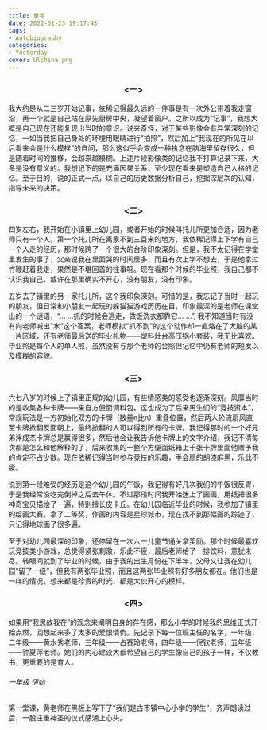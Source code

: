```yaml
---
title: 童年
date: 2022-01-23 19:17:43
tags:
- Autobiography
categories:
- Yesterday
cover: Ulchiha.png
---
```






### <center> <一> </center>

我大约是从二三岁开始记事，依稀记得最久远的一件事是有一次外公带着我走窗沿，再一个就是自己站在原先厨房中央，凝望着窗户。之所以成为“记事”，我想大概是自己现在还能复现出当时的意识。说来奇怪，对于某些影像会有异常深刻的记忆，一如当我把自己身处的环境用眼睛进行“拍照”，然后加上“我现在的所见在以后看来会是什么模样”的自问，那么这似乎会变成一种执念在脑海里留存很久，但是随着时间的推移，会越来越模糊。上述片段影像类的记忆我不打算记录下来，大多是没有意义的。我想记下的是充满因果关系，至少现在看来是塑造自己人格的记忆。至于目的，说的正式一点，以自己的历史数据分析自己，挖掘深层次的认知，指导未来的决策。

### <center> <二> </center>

四岁左右，我开始在小镇里上幼儿园，或者开始的时候叫托儿所更加合适，因为老师只有一个人。第一个托儿所在离家不到三百米的地方，我依稀记得上下学有自己一个人走的经历，那时候跨了一个很大的台阶印象深刻。但是，我不太记得在学堂里发生的事了，父亲说我在里面哭的时间居多，而且有次上学不想去，于是他拿过竹鞭赶着我走，果然是不堪回首的往事呀。现在看那个时候的毕业照，我自己都不认识我自己，或许在那里确实不开心，没有朋友，没有印象。

五岁去了镇里的另一家托儿所，这个我印象深刻。可惜的是，我忘记了当时一起玩的朋友，但日常和小朋友一起玩的躲猫猫游戏历历在目。印象最深的是老师在课堂出的一个谜语，“... ...抓的时候会逃走，做饭洗衣都靠它... ...”, 我不知道当时有没有向老师喊出”水“这个答案，老师模拟“抓不到”的这个动作却一直烙在了大脑的某一片区域，还有老师最后送的毕业礼物——塑料灶台高压锅小套装，我无比喜欢。毕业照是每个人的单人照，虽然没有与那个老师的合照但记忆中仍有老师的短发以及模糊的容貌。

### <center> <三> </center>

六七八岁的时候上了镇里正规的幼儿园，有些情感类的感受也逐渐深刻。风靡当时的是收集各种卡牌——来自方便面调料包。这也成为了后来男生们的“竞技资本”，常规玩法是一方初始化双方的卡牌（数量n比n）重叠位置，然后两人轮流扇风直至卡牌掀翻反面朝上，最终掀翻的人可以得到所有的卡牌。我记得那时的一个好兄弟泮成杰卡牌总是赢得很多，然后他会让我告诉他卡牌上的文字介绍，我记不清每次都是怎么和他解释的了，后来收集的一整个方便面纸箱上千张卡牌里面他赠予我的肯定不占少数。现在依稀记得当时参与竞技的乐趣，手会扇的胡漆麻黑，乐此不疲。

说到第一段难受的经历是这个幼儿园的午饭，我记得有好几次我们的午饭很反胃，于是我经常没吃完倒掉之后去午休。不过那段时间我开始迷上了画画，用纸把很多神奇宝贝描绘了一遍，特别擅长皮卡丘。在幼儿园临近毕业的时候，我参加了镇里的绘画大赛，拿了二等奖，作画的内容是星球城市，现在找不到那幅画的踪迹了，只记得地球画了很多遍。

至于对幼儿园最深的印象，还停留在一次六一儿童节通关拿奖励。那个时候最喜欢玩竞技类小游戏，总觉得紧张刺激，乐此不疲，最后老师给了一排饮料，意犹未尽。转眼间就到了毕业的时候，由于我的出生月份在下半年，父母又让我在幼儿园“留了一级”，但我有两张毕业照，而且这两张毕业照有好多朋友都在。他们也是一样的情况，想来都是珍贵的时光，都是大伙开心的模样。


### <center> <四> </center>

如果用“我思故我在”的观念来阐明自身的存在感，那么小学的时候我的思维正式开始点燃，回想起来多了太多的爱恨情仇。先记录下每一位班主任的名字，一年级、二年级——黄水秀老师，三年级——占赛玲老师，四年级——倪钦老师，五年级——钟夏萍老师。她们的内心建设大都希望自己的学生像自己的孩子一样，不仅教书，更重要的是育人。

###### 一年级 伊始

第一堂课，黄老师在黑板上写下了“我们是古市镇中心小学的学生”，齐声朗读过后，一股庄重神圣的仪式感涌上心头。

